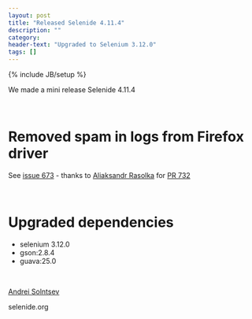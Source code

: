 ```yaml
---
layout: post
title: "Released Selenide 4.11.4"
description: ""
category:
header-text: "Upgraded to Selenium 3.12.0"
tags: []
---
```

{% include JB/setup %}

We made a mini release Selenide 4.11.4

<br>

# Removed spam in logs from Firefox driver 

See [issue 673](https://github.com/codeborne/selenide/issues/673) - thanks to [Aliaksandr Rasolka](https://github.com/rosolko) for [PR 732](https://github.com/codeborne/selenide/pull/732)

<br>

# Upgraded dependencies

* selenium 3.12.0
* gson:2.8.4
* guava:25.0

<br>

[Andrei Solntsev](http://asolntsev.github.io/)

selenide.org

